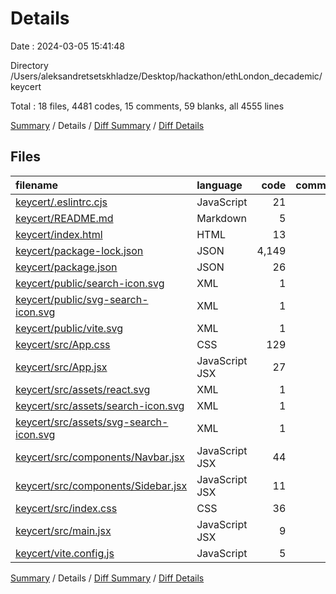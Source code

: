 # Details

Date : 2024-03-05 15:41:48

Directory /Users/aleksandretsetskhladze/Desktop/hackathon/ethLondon_decademic/keycert

Total : 18 files,  4481 codes, 15 comments, 59 blanks, all 4555 lines

[Summary](results.md) / Details / [Diff Summary](diff.md) / [Diff Details](diff-details.md)

## Files
| filename | language | code | comment | blank | total |
| :--- | :--- | ---: | ---: | ---: | ---: |
| [keycert/.eslintrc.cjs](/keycert/.eslintrc.cjs) | JavaScript | 21 | 0 | 1 | 22 |
| [keycert/README.md](/keycert/README.md) | Markdown | 5 | 0 | 4 | 9 |
| [keycert/index.html](/keycert/index.html) | HTML | 13 | 0 | 1 | 14 |
| [keycert/package-lock.json](/keycert/package-lock.json) | JSON | 4,149 | 0 | 1 | 4,150 |
| [keycert/package.json](/keycert/package.json) | JSON | 26 | 0 | 1 | 27 |
| [keycert/public/search-icon.svg](/keycert/public/search-icon.svg) | XML | 1 | 0 | 0 | 1 |
| [keycert/public/svg-search-icon.svg](/keycert/public/svg-search-icon.svg) | XML | 1 | 0 | 0 | 1 |
| [keycert/public/vite.svg](/keycert/public/vite.svg) | XML | 1 | 0 | 0 | 1 |
| [keycert/src/App.css](/keycert/src/App.css) | CSS | 129 | 10 | 27 | 166 |
| [keycert/src/App.jsx](/keycert/src/App.jsx) | JavaScript JSX | 27 | 0 | 3 | 30 |
| [keycert/src/assets/react.svg](/keycert/src/assets/react.svg) | XML | 1 | 0 | 0 | 1 |
| [keycert/src/assets/search-icon.svg](/keycert/src/assets/search-icon.svg) | XML | 1 | 0 | 0 | 1 |
| [keycert/src/assets/svg-search-icon.svg](/keycert/src/assets/svg-search-icon.svg) | XML | 1 | 0 | 0 | 1 |
| [keycert/src/components/Navbar.jsx](/keycert/src/components/Navbar.jsx) | JavaScript JSX | 44 | 3 | 6 | 53 |
| [keycert/src/components/Sidebar.jsx](/keycert/src/components/Sidebar.jsx) | JavaScript JSX | 11 | 1 | 3 | 15 |
| [keycert/src/index.css](/keycert/src/index.css) | CSS | 36 | 0 | 8 | 44 |
| [keycert/src/main.jsx](/keycert/src/main.jsx) | JavaScript JSX | 9 | 0 | 2 | 11 |
| [keycert/vite.config.js](/keycert/vite.config.js) | JavaScript | 5 | 1 | 2 | 8 |

[Summary](results.md) / Details / [Diff Summary](diff.md) / [Diff Details](diff-details.md)